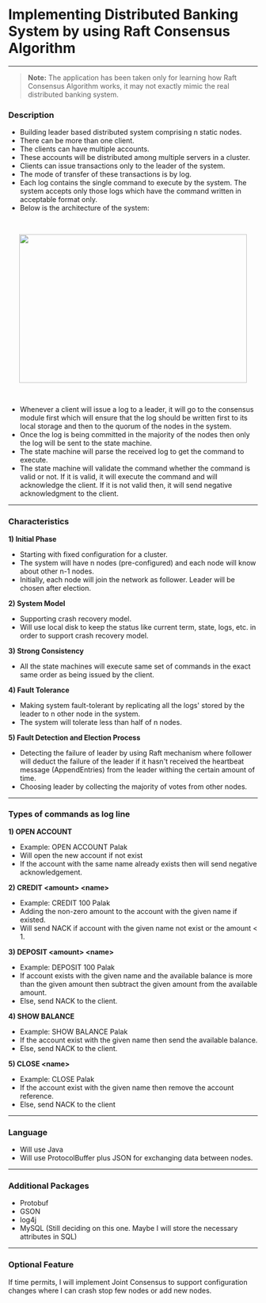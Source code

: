 # Implementing Distributed Banking System by using Raft Consensus Algorithm
***

> **Note:** The application has been taken only for learning how Raft Consensus Algorithm works, it may not exactly mimic the real distributed banking system.

### Description

* Building leader based distributed system comprising n static nodes.
* There can be more than one client.
* The clients can have multiple accounts.
* These accounts will be distributed among multiple servers in a cluster.
* Clients can issue transactions only to the leader of the system.
* The mode of transfer of these transactions is by log.
* Each log contains the single command to execute by the system. The system accepts only those logs which have the command written in acceptable format only. 
* Below is the architecture of the system:

&nbsp;
&nbsp;
&nbsp;

<p align="center">
  <img width="460" height="300" src="https://info.container-solutions.com/hubfs/Imported_Blog_Media/figure1_raft-1.png">
</p>

&nbsp;
&nbsp;
&nbsp;

* Whenever a client will issue a log to a leader, it will go to the consensus module first which will ensure that the log should be written first to its local storage and then to the quorum of the nodes in the system.
* Once the log is being committed in the majority of the nodes then only the log will be sent to the state machine.
* The state machine will parse the received log to get the command to execute. 
* The state machine will validate the command whether the command is valid or not. If it is valid, it will execute the command and will acknowledge the client. If it is not valid then, it will send negative acknowledgment to the client.

***

### Characteristics

**1) Initial Phase**

* Starting with fixed configuration for a cluster.
* The system will have n nodes (pre-configured) and each node will know about other n-1 nodes.
* Initially, each node will join the network as follower. Leader will be chosen after election. 

**2) System Model**

* Supporting crash recovery model.
* Will use local disk to keep the status like current term, state, logs, etc. in order to support crash recovery model.

**3) Strong Consistency**

* All the state machines will execute same set of commands in the exact same order as being issued by the client.

**4) Fault Tolerance**

* Making system fault-tolerant by replicating all the logs' stored by the leader to n other node in the system.
* The system will tolerate less than half of n nodes.

**5) Fault Detection and Election Process**

* Detecting the failure of leader by using Raft mechanism where follower will deduct the failure of the leader if it hasn't received the heartbeat message (AppendEntries) from the leader withing the certain amount of time.
* Choosing leader by collecting the majority of votes from other nodes.

***

### Types of commands as log line

**1) OPEN ACCOUNT <name>**

* Example: OPEN ACCOUNT Palak
* Will open the new account if not exist
* If the account with the same name already exists then will send negative acknowledgement. 

**2) CREDIT \<amount> \<name>**

* Example: CREDIT 100 Palak
* Adding the non-zero amount to the account with the given name if existed.
* Will send NACK if account with the given name not exist or the amount < 1.

**3) DEPOSIT \<amount> \<name>**

* Example: DEPOSIT 100 Palak
* If account exists with the given name and the available balance is more than the given amount then subtract the given amount from the available amount.
* Else, send NACK to the client.

**4) SHOW BALANCE <name>**

* Example: SHOW BALANCE Palak
* If the account exist with the given name then send the available balance.
* Else, send NACK to the client.

**5) CLOSE \<name>**

* Example: CLOSE Palak
* If the account exist with the given name then remove the account reference.
* Else, send NACK to the client

***

### Language

* Will use Java
* Will use ProtocolBuffer plus JSON for exchanging data between nodes.

***

### Additional Packages

* Protobuf
* GSON
* log4j
* MySQL (Still deciding on this one. Maybe I will store the necessary attributes in SQL)

***

### Optional Feature

If time permits, I will implement Joint Consensus to support configuration changes where I can crash stop few nodes or add new nodes.

